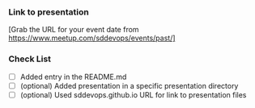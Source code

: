 ### Link to presentation

[Grab the URL for your event date from https://www.meetup.com/sddevops/events/past/]

### Check List

- [ ] Added entry in the README.md
- [ ] (optional) Added presentation in a specific presentation directory
- [ ] (optional) Used sddevops.github.io URL for link to presentation files
